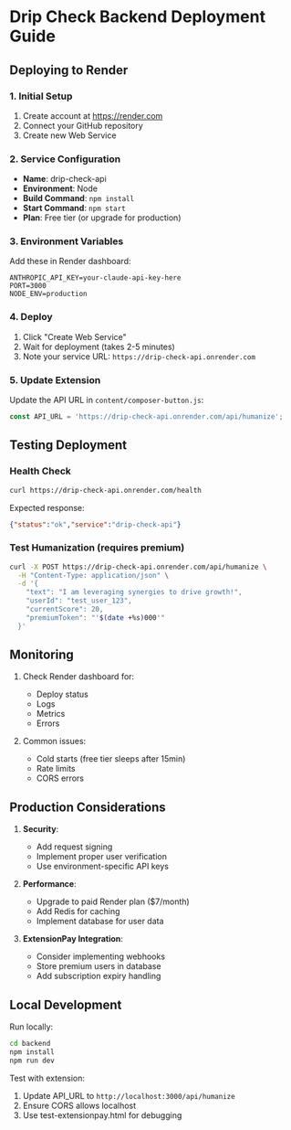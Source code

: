 # Drip Check Backend Deployment Guide

## Deploying to Render

### 1. Initial Setup

1. Create account at https://render.com
2. Connect your GitHub repository
3. Create new Web Service

### 2. Service Configuration

- **Name**: drip-check-api
- **Environment**: Node
- **Build Command**: `npm install`
- **Start Command**: `npm start`
- **Plan**: Free tier (or upgrade for production)

### 3. Environment Variables

Add these in Render dashboard:

```
ANTHROPIC_API_KEY=your-claude-api-key-here
PORT=3000
NODE_ENV=production
```

### 4. Deploy

1. Click "Create Web Service"
2. Wait for deployment (takes 2-5 minutes)
3. Note your service URL: `https://drip-check-api.onrender.com`

### 5. Update Extension

Update the API URL in `content/composer-button.js`:
```javascript
const API_URL = 'https://drip-check-api.onrender.com/api/humanize';
```

## Testing Deployment

### Health Check
```bash
curl https://drip-check-api.onrender.com/health
```

Expected response:
```json
{"status":"ok","service":"drip-check-api"}
```

### Test Humanization (requires premium)
```bash
curl -X POST https://drip-check-api.onrender.com/api/humanize \
  -H "Content-Type: application/json" \
  -d '{
    "text": "I am leveraging synergies to drive growth!",
    "userId": "test_user_123",
    "currentScore": 20,
    "premiumToken": "'$(date +%s)000'"
  }'
```

## Monitoring

1. Check Render dashboard for:
   - Deploy status
   - Logs
   - Metrics
   - Errors

2. Common issues:
   - Cold starts (free tier sleeps after 15min)
   - Rate limits
   - CORS errors

## Production Considerations

1. **Security**:
   - Add request signing
   - Implement proper user verification
   - Use environment-specific API keys

2. **Performance**:
   - Upgrade to paid Render plan ($7/month)
   - Add Redis for caching
   - Implement database for user data

3. **ExtensionPay Integration**:
   - Consider implementing webhooks
   - Store premium users in database
   - Add subscription expiry handling

## Local Development

Run locally:
```bash
cd backend
npm install
npm run dev
```

Test with extension:
1. Update API_URL to `http://localhost:3000/api/humanize`
2. Ensure CORS allows localhost
3. Use test-extensionpay.html for debugging